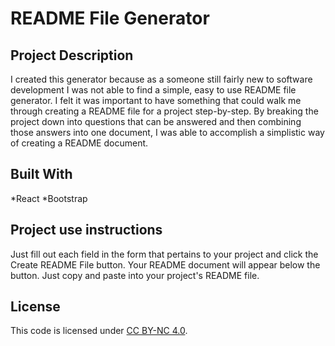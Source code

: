 # README File Generator

## Project Description

I created this generator because as a someone still fairly new to software development I was not able to find a simple, easy to use README file generator. I felt it was important to have something that could walk me through creating a README file for a project step-by-step. By breaking the project down into questions that can be answered and then combining those answers into one document, I was able to accomplish a simplistic way of creating a README document. 

## Built With 
*React 
*Bootstrap

## Project use instructions

Just fill out each field in the form that pertains to your project and click the Create README File button. Your README document will appear below the button. Just copy and paste into your project's README file.

## License

This code is licensed under [CC BY-NC 4.0](https://creativecommons.org/licenses/by-nc/4.0/).